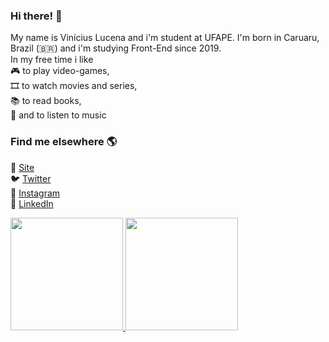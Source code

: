 ### Hi there! 👋

My name is Vinícius Lucena and i'm student at UFAPE. I'm born in Caruaru, Brazil (🇧🇷) and i'm studying Front-End since 2019.<br>
In my free time i like<br>
🎮 to play video-games,<br>
🎞️ to watch movies and series,<br>
📚 to read books,<br>
🎵 and to listen to music<br>

### Find me elsewhere 🌎

🚀 [Site](http://viniciuslucena.github.io) <br>
🐦 [Twitter](https://twitter.com/viniiciuslucena) <br>
📸 [Instagram](https://instagram.com/viniciuslucena) <br>
💼 [LinkedIn](https://www.linkedin.com/in/viniciuslucena) <br>

<a href="https://github.com/viniciuslucena">
  <img height="180em" src="https://github-readme-stats.vercel.app/api?username=viniciuslucena&theme=dracula&show_icons=true" />
  <img height="180em" src="https://github-readme-stats.vercel.app/api/top-langs/?username=viniciuslucena&theme=dracula&layout=compact" />
</a>

